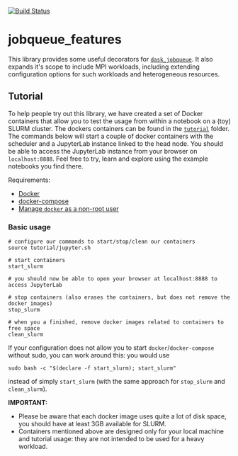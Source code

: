 [![Build Status](https://travis-ci.com/E-CAM/jobqueue_features.svg?branch=master)](https://travis-ci.com/E-CAM/jobqueue_features)
# jobqueue_features
This library provides some useful decorators for [`dask_jobqueue`](https://github.com/dask/dask-jobqueue). It also expands it's scope to
include MPI workloads, including extending configuration options for such workloads and heterogeneous resources.

## Tutorial
To help people try out this library, we have created a set of Docker containers that allow you to test the usage from within a notebook on a
(toy) SLURM cluster. The dockers containers can be found in the [`tutorial`](https://github.com/E-CAM/jobqueue_features/tree/master/tutorial)
folder. The commands below will start a couple of docker containers with the scheduler and a JupyterLab instance linked to the head node. You should be able to
access the JupyterLab instance from your browser on `localhost:8888`. Feel free to try, learn and explore using the example notebooks you find there.

Requirements:
* [Docker](https://docs.docker.com/get-docker/)
* [docker-compose](https://docs.docker.com/compose/install/)
* [Manage `docker` as a non-root user](https://docs.docker.com/engine/install/linux-postinstall/#manage-docker-as-a-non-root-user)

### Basic usage  

```
# configure our commands to start/stop/clean our containers
source tutorial/jupyter.sh

# start containers
start_slurm

# you should now be able to open your browser at localhost:8888 to access JupyterLab

# stop containers (also erases the containers, but does not remove the docker images)
stop_slurm

# when you a finished, remove docker images related to containers to free space
clean_slurm
```

If your configuration does not allow you to start `docker`/`docker-compose` without sudo, you can work around this: you would use
```
sudo bash -c "$(declare -f start_slurm); start_slurm"
```
instead of simply `start_slurm` (with the same approach for `stop_slurm` and `clean_slurm`). 


**IMPORTANT:** 
- Please be aware that each docker image uses quite a lot of disk space, you should have at least 3GB available for SLURM.
- Containers mentioned above are designed only for your local machine and tutorial usage: they are not intended to be used for a heavy
  workload.
